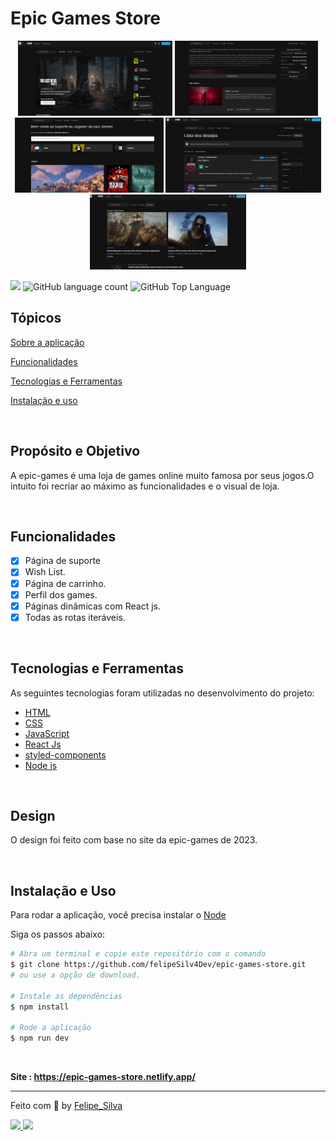 # Epic Games Store

<div align="center" >
<img align="start" src="./src/assets/hd-img/img-1.png" height='120' >
<img align="start" src="./src/assets/hd-img/img-2.png" height='120' >
<img align="start" src="./src/assets/hd-img/img-3.png"  height='120'>
<img align="start" src="./src/assets/hd-img/img-4.png" height='120'  >
<img align="start" src="./src/assets/hd-img/img-5.png" height='120' >
</div>

<p>
  <img src="https://img.shields.io/badge/made%20by-Felipe%20Silva-0074e4?style=flat-square">
  <img alt="GitHub language count" src="https://img.shields.io/github/languages/count/FelipeSilv4Dev/dog?color=0074e4&style=flat-square">
  <img alt="GitHub Top Language" src="https://img.shields.io/github/languages/top/FelipeSilv4Dev/dog?color=0074e4&style=flat-square">
</p>

## Tópicos

[Sobre a aplicação](#Propósito-e-Objetivo)

[Funcionalidades](#funcionalidades)

[Tecnologias e Ferramentas](#tecnologias-e-ferramentas)

[Instalação e uso](#instalação-e-uso)

<br>

## Propósito e Objetivo

A epic-games é uma loja de games online muito famosa por seus jogos.O intuito foi recriar ao máximo as funcionalidades e o visual de loja.

<br>

## Funcionalidades

- [x] Página de suporte
- [x] Wish List.
- [x] Página de carrinho.
- [x] Perfil dos games.
- [x] Páginas dinâmicas com React js.
- [x] Todas as rotas iteráveis.

<br>

## Tecnologias e Ferramentas

As seguintes tecnologias foram utilizadas no desenvolvimento do projeto:

- [HTML](https://devdocs.io/html/)
- [CSS](https://devdocs.io/css/)
- [JavaScript](https://devdocs.io/javascript/)
- [React Js](https://devdocs.io/Reactjs/)
- [styled-components](https://devdocs.io/styled-components/)
- [Node js](https://devdocs.io/node)

<br>

## Design

O design foi feito com base no site da epic-games de 2023.

<br>

## Instalação e Uso

Para rodar a aplicação, você precisa instalar o [Node](https://nodejs.org/en/)

Siga os passos abaixo:

```bash
# Abra um terminal e copie este repositório com o comando
$ git clone https://github.com/felipeSilv4Dev/epic-games-store.git
# ou use a opção de download.

# Instale as dependências
$ npm install

# Rode a aplicação
$ npm run dev
```

<br>

<strong>Site : https://epic-games-store.netlify.app/</strong>

---

Feito com :blue_heart: by [Felipe_Silva](https://github.com/felipeSilv4dev)

 <div align="start">
  <a href='http://www.linkedin.com/in/felipe-silva-1019ab271' target'_blank'><img src='https://img.shields.io/badge/LinkedIn-0077B5?style=for-the-badge&logo=linkedin&logoColor=white'</a>
  <a href="mailto:felipesantana18n@gmail.com" target='_blank'><img src="https://img.shields.io/badge/Gmail-D14836?style=for-the-badge&logo=gmail&logoColor=white"> </a>
</div>
